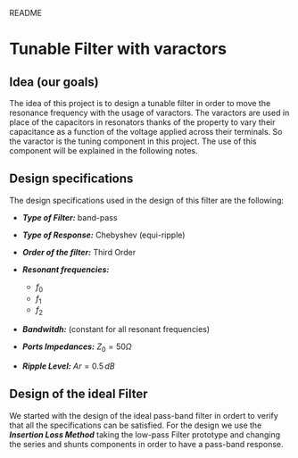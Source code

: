 README

# Tunable Filter with varactors
## Idea (our goals)
The idea of this project is to design a tunable filter in order to move the resonance frequency with the usage of varactors. The varactors are used in place of the capacitors in resonators thanks of the property to vary their capacitance as a function of the voltage applied across their terminals. So the varactor is the tuning component in this project. The use of this component will be explained in the following notes.

## Design specifications
The design specifications used in the design of this filter are the following:
- ***Type of Filter:*** band-pass
- ***Type of Response:*** Chebyshev (equi-ripple)
- ***Order of the filter:*** Third Order
- ***Resonant frequencies:***
    - $f_0$
    - $f_1$
    - $f_2$

- ***Bandwitdh:*** (constant for all resonant frequencies)
- ***Ports Impedances:*** $Z_0=50\Omega$
- ***Ripple Level:*** $Ar=0.5\,dB$

    
## Design of the ideal Filter
We started with the design of the ideal pass-band filter in ordert to verify that all the specifications can be satisfied. For the design we use the ***Insertion Loss Method*** taking the low-pass Filter prototype and changing the series and shunts components in order to have a pass-band response.
